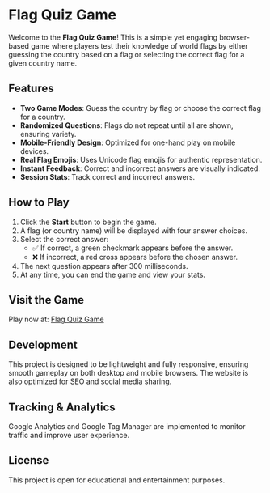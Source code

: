 # Flag Quiz Game

Welcome to the **Flag Quiz Game**! This is a simple yet engaging browser-based game where players test their knowledge of world flags by either guessing the country based on a flag or selecting the correct flag for a given country name.

## Features
- **Two Game Modes**: Guess the country by flag or choose the correct flag for a country.
- **Randomized Questions**: Flags do not repeat until all are shown, ensuring variety.
- **Mobile-Friendly Design**: Optimized for one-hand play on mobile devices.
- **Real Flag Emojis**: Uses Unicode flag emojis for authentic representation.
- **Instant Feedback**: Correct and incorrect answers are visually indicated.
- **Session Stats**: Track correct and incorrect answers.

## How to Play
1. Click the **Start** button to begin the game.
2. A flag (or country name) will be displayed with four answer choices.
3. Select the correct answer:
   - ✅ If correct, a green checkmark appears before the answer.
   - ❌ If incorrect, a red cross appears before the chosen answer.
4. The next question appears after 300 milliseconds.
5. At any time, you can end the game and view your stats.

## Visit the Game
Play now at: [Flag Quiz Game](https://flagquiz.xain.in.ua)

## Development
This project is designed to be lightweight and fully responsive, ensuring smooth gameplay on both desktop and mobile browsers. The website is also optimized for SEO and social media sharing.

## Tracking & Analytics
Google Analytics and Google Tag Manager are implemented to monitor traffic and improve user experience.

## License
This project is open for educational and entertainment purposes.
